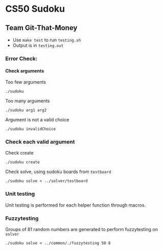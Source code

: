 # CS50 Sudoku
## Team Git-That-Money

* Use `make test` to run `testing.sh`
* Output is in `testing.out`

### Error Check:
#### Check arguments
Too few arguments
```
./sudoku
```


Too many arguments
```
./sudoku arg1 arg2
```


Argument is not a valid choice
```
./sudoku invalidChoice
```



### Check each valid argument
Check create
```
./sudoku create
```

Check solve, using sudoku boards from `testboard`
```
./sudoku solve < ../solver/testboard
```

### Unit testing
Unit testing is performed for each helper function through macros.

### Fuzzytesting
Groups of 81 random numbers are generated to perform fuzzytesting on `solver` 
```
./sudoku solve < ../common/./fuzzytesting 50 8
```




























